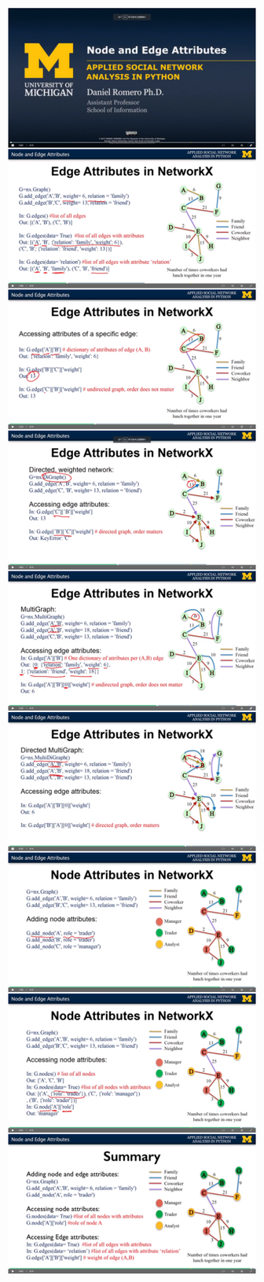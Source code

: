 <img src='../images/22.png' />
<img src='../images/23.png' />
<img src='../images/24.png' />
<img src='../images/25.png' />
<img src='../images/26.png' />
<img src='../images/27.png' />
<img src='../images/28.png' />
<img src='../images/29.png' />
<img src='../images/30.png' />
